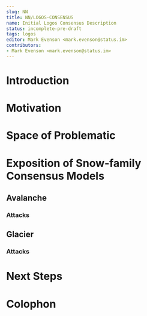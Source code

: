 ```yaml
---
slug: NN
title: NN/LOGOS-CONSENSUS
name: Initial Logos Consensus Description
status: incomplete-pre-draft
tags: logos
editor: Mark Evenson <mark.evenson@status.im>
contributors:
- Mark Evenson <mark.evenson@status.im>
---
```

# Introduction
# Motivation
# Space of Problematic
# Exposition of Snow-family Consensus Models
## Avalanche
### Attacks
## Glacier
### Attacks
# Next Steps
# Colophon
